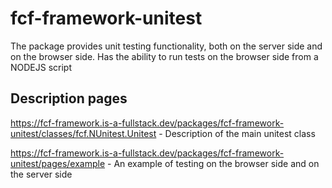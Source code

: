 # fcf-framework-unitest

The package provides unit testing functionality, both on the server side and on the browser side.
Has the ability to run tests on the browser side from a NODEJS script

## Description pages

https://fcf-framework.is-a-fullstack.dev/packages/fcf-framework-unitest/classes/fcf.NUnitest.Unitest - Description of the main unitest class

https://fcf-framework.is-a-fullstack.dev/packages/fcf-framework-unitest/pages/example - An example of testing on the browser side and on the server side
